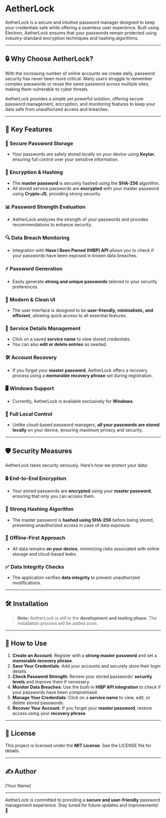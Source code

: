 # AetherLock

AetherLock is a secure and intuitive password manager designed to keep your credentials safe while offering a seamless user experience. Built using Electron, AetherLock ensures that your passwords remain protected using industry-standard encryption techniques and hashing algorithms.

---

## 🔒 Why Choose AetherLock?

With the increasing number of online accounts we create daily, password security has never been more critical. Many users struggle to remember complex passwords or reuse the same password across multiple sites, making them vulnerable to cyber threats. 

AetherLock provides a simple yet powerful solution, offering secure password management, encryption, and monitoring features to keep your data safe from unauthorized access and breaches.

---

## 🌟 Key Features

### 🔑 Secure Password Storage
- Your passwords are safely stored locally on your device using **Keytar**, ensuring full control over your sensitive information.

### 🔐 Encryption & Hashing
- The **master password** is securely hashed using the **SHA-256** algorithm.
- All stored service passwords are **encrypted** with your master password using **Crypto-JS**, providing strong security.

### 📊 Password Strength Evaluation
- AetherLock analyzes the strength of your passwords and provides recommendations to enhance security.

### 🔍 Data Breach Monitoring
- Integration with **Have I Been Pwned (HIBP) API** allows you to check if your passwords have been exposed in known data breaches.

### ⚡ Password Generation
- Easily generate **strong and unique passwords** tailored to your security preferences.

### 🎨 Modern & Clean UI
- The user interface is designed to be **user-friendly, minimalistic, and efficient**, allowing quick access to all essential features.

### 📂 Service Details Management
- Click on a saved **service name** to view stored credentials.
- You can also **edit or delete entries** as needed.

### 🛠️ Account Recovery
- If you forget your **master password**, AetherLock offers a recovery process using a **memorable recovery phrase** set during registration.

### 🖥️ Windows Support
- Currently, AetherLock is available exclusively for **Windows**.

### 🚀 Full Local Control
- Unlike cloud-based password managers, **all your passwords are stored locally** on your device, ensuring maximum privacy and security.

---

## 🛡️ Security Measures

AetherLock takes security seriously. Here’s how we protect your data:

### 🔒 End-to-End Encryption
- Your stored passwords are **encrypted** using your **master password**, ensuring that only you can access them.

### 🔄 Strong Hashing Algorithm
- The master password is **hashed using SHA-256** before being stored, preventing unauthorized access in case of data exposure.

### 📴 Offline-First Approach
- All data remains **on your device**, minimizing risks associated with online storage and cloud-based leaks.

### ✅ Data Integrity Checks
- The application verifies **data integrity** to prevent unauthorized modifications.

---

## 🛠️ Installation

> **Note:** AetherLock is still in the **development and testing phase**. The installation process will be added soon.

---

## 📖 How to Use

1. **Create an Account**: Register with a **strong master password** and set a **memorable recovery phrase**.
2. **Save Your Credentials**: Add your accounts and securely store their login details.
3. **Check Password Strength**: Review your stored passwords’ **security levels** and improve them if necessary.
4. **Monitor Data Breaches**: Use the built-in **HIBP API integration** to check if your passwords have been compromised.
5. **Manage Your Credentials**: Click on a **service name** to view, edit, or delete stored passwords.
6. **Recover Your Account**: If you forget your **master password**, restore access using your **recovery phrase**.

---

## 📜 License

This project is licensed under the **MIT License**. See the LICENSE file for details.

---

## ✍️ Author

[Your Name]

---

AetherLock is committed to providing a **secure and user-friendly** password management experience. Stay tuned for future updates and improvements! 🚀



